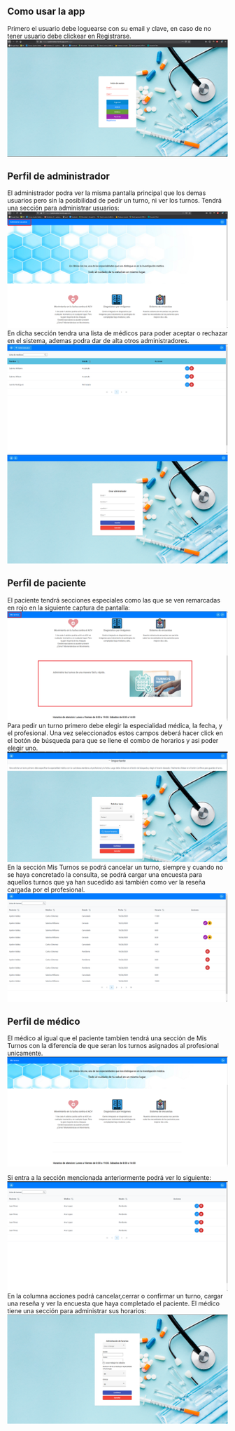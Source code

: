 ## Como usar la app

Primero el usuario debe loguearse con su email y clave, en caso de no tener usuario debe clickear en Registrarse.
![s1](https://github.com/ayeV/tpClinica/blob/main/screenshots/s1.png)

## Perfil de administrador
El administrador podra ver la misma pantalla principal que los demas usuarios pero sin la posibilidad de pedir un turno, ni ver los turnos.
Tendrá una sección para administrar usuarios:
![s2](https://github.com/ayeV/tpClinica/blob/main/screenshots/s2.png)
En dicha sección tendra una lista de médicos para poder aceptar o rechazar en el sistema, ademas podra dar de alta otros administradores.
![s6](https://github.com/ayeV/tpClinica/blob/main/screenshots/s6.png)
![s7](https://github.com/ayeV/tpClinica/blob/main/screenshots/s7.png)



## Perfil de paciente
El paciente tendrá secciones especiales como las que se ven remarcadas en rojo en la siguiente captura de pantalla:
![s3](https://github.com/ayeV/tpClinica/blob/main/screenshots/s3.png)
Para pedir un turno primero debe elegir la especialidad médica, la fecha, y el profesional. Una vez seleccionados estos campos deberá hacer click en el botón de búsqueda para que se 
llene el combo de horarios y asi poder elegir uno.
![s6](https://github.com/ayeV/tpClinica/blob/main/screenshots/s8.png)
En la sección Mis Turnos se podrá cancelar un turno, siempre y cuando no se haya concretado la consulta, se podrá cargar una encuesta para aquellos turnos que ya han sucedido asi 
también como ver la reseña cargada por el profesional.
![misTurnosPaciente](https://github.com/ayeV/tpClinica/blob/main/screenshots/misTurnosPaciente.png)




## Perfil de médico
El médico al igual que el paciente tambien tendrá una sección de Mis Turnos con la diferencia de que seran los turnos asignados al profesional unicamente.
![s4](https://github.com/ayeV/tpClinica/blob/main/screenshots/s4.png)

Si entra a la sección mencionada anteriormente podrá ver lo siguiente:
![s5](https://github.com/ayeV/tpClinica/blob/main/screenshots/s5.png)
En la columna acciones podrá cancelar,cerrar o confirmar un turno, cargar una reseña y ver la encuesta que haya completado el paciente.
El médico tiene una sección para administrar sus horarios:
![s5](https://github.com/ayeV/tpClinica/blob/main/screenshots/adminHorarios.png)
